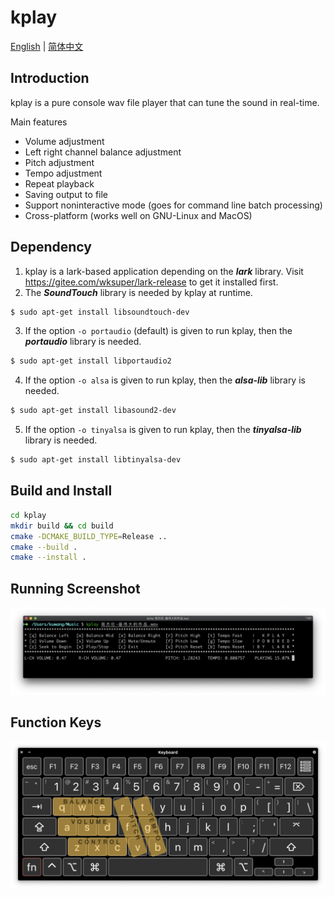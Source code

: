 # kplay

[English](https://gitee.com/wksuper/kplay/blob/master/README.md) | [简体中文](https://gitee.com/wksuper/kplay/blob/master/README-cn.md)

## Introduction

kplay is a pure console wav file player that can tune the sound in real-time.

Main features

- Volume adjustment
- Left right channel balance adjustment
- Pitch adjustment
- Tempo adjustment
- Repeat playback
- Saving output to file
- Support noninteractive mode (goes for command line batch processing)
- Cross-platform (works well on GNU-Linux and MacOS)

## Dependency

1. kplay is a lark-based application depending on the ***lark*** library. Visit <https://gitee.com/wksuper/lark-release> to get it installed first.
2. The ***SoundTouch*** library is needed by kplay at runtime.

```bash
$ sudo apt-get install libsoundtouch-dev
```

3. If the option `-o portaudio` (default) is given to run kplay, then the ***portaudio*** library is needed.

```bash
$ sudo apt-get install libportaudio2
```

4. If the option `-o alsa` is given to run kplay, then the ***alsa-lib*** library is needed.

```bash
$ sudo apt-get install libasound2-dev
```

5. If the option `-o tinyalsa` is given to run kplay, then the ***tinyalsa-lib*** library is needed.

```bash
$ sudo apt-get install libtinyalsa-dev
```

## Build and Install

```bash
cd kplay
mkdir build && cd build
cmake -DCMAKE_BUILD_TYPE=Release ..
cmake --build .
cmake --install .
```

## Running Screenshot

![screenshot](./resources/screenshot.png)

## Function Keys

![function keys](./resources/keys.png)
